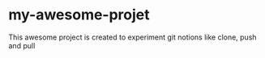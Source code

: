 # my-awesome-projet
This awesome project is created to experiment git notions like clone, push and pull
